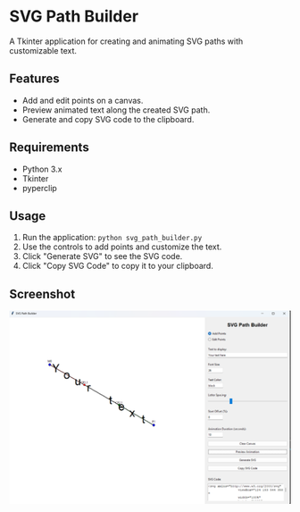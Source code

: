 # SVG Path Builder

A Tkinter application for creating and animating SVG paths with customizable text.

## Features
- Add and edit points on a canvas.
- Preview animated text along the created SVG path.
- Generate and copy SVG code to the clipboard.

## Requirements
- Python 3.x
- Tkinter
- pyperclip

## Usage
1. Run the application: `python svg_path_builder.py`
2. Use the controls to add points and customize the text.
3. Click "Generate SVG" to see the SVG code.
4. Click "Copy SVG Code" to copy it to your clipboard.

## Screenshot
![Application Screenshot](https://github.com/MUHAMMADUSAMA64874/SVG-Builder-Tkinter-Based/raw/main/Screenshot%202025-06-29%20191956.png)
